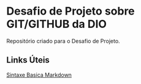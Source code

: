 # Desafio de Projeto sobre GIT/GITHUB da DIO
Repositório criado para o Desafio de Projeto.

## Links Úteis
[Sintaxe Basica Markdown](https://www.markdownguide.org/)
